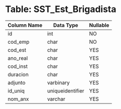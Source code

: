 # Table: SST_Est_Brigadista

| Column Name | Data Type | Nullable |
|-------------|-----------|----------|
| id | int | NO |
| cod_emp | char | NO |
| cod_est | char | YES |
| ano_real | char | YES |
| cod_inst | char | YES |
| duracion | char | YES |
| adjunto | varbinary | YES |
| id_uniq | uniqueidentifier | YES |
| nom_anx | varchar | YES |
